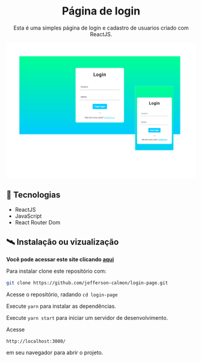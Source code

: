 <div align="center">

<h1>Página de login</h1>
<p>Esta é uma simples página de login e cadastro de usuarios criado com ReactJS.</p>
<img src="img-readme/screen.png"/>

</div>

## :rocket: Tecnologias

- ReactJS
- JavaScript
- React Router Dom

## :artificial_satellite: Instalação ou vizualização

**Você pode acessar este site clicando [aqui]()**

Para instalar clone este repositório com:
```bash
git clone https://github.com/jefferson-calmon/login-page.git
```
Acesse o repositório, radando ```cd login-page```

Execute ```yarn``` para instalar as dependências.

Execute ```yarn start``` para iniciar um servidor de desenvolvimento.

Acesse
```
http://localhost:3000/
```
em seu navegador para abrir o projeto.